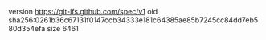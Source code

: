 version https://git-lfs.github.com/spec/v1
oid sha256:0261b36c67131f0147ccb34333e181c64385ae85b7245cc84dd7eb580d354efa
size 6461

